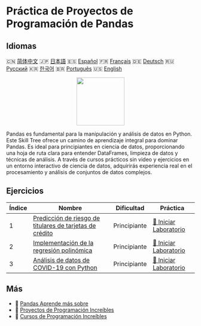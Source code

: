# Práctica de Proyectos de Programación de Pandas

## Idiomas

🇨🇳 [简体中文](README_zh.md) 🇯🇵 [日本語](README_ja.md) 🇪🇸 [Español](README_es.md) 🇫🇷 [Français](README_fr.md) 🇩🇪 [Deutsch](README_de.md) 🇷🇺 [Русский](README_ru.md) 🇰🇷 [한국어](README_ko.md) 🇧🇷 [Português](README_pt.md) 🇺🇸 [English](README.md) 

<div align="center">
<img width="128px" src="https://file.labex.io/path/qhqKKAjZr3K5.png">
</div>

Pandas es fundamental para la manipulación y análisis de datos en Python. Este Skill Tree ofrece un camino de aprendizaje integral para dominar Pandas. Es ideal para principiantes en ciencia de datos, proporcionando una hoja de ruta clara para entender DataFrames, limpieza de datos y técnicas de análisis. A través de cursos prácticos sin video y ejercicios en un entorno interactivo de ciencia de datos, adquirirás experiencia real en el procesamiento y análisis de conjuntos de datos complejos.

## Ejercicios

|   Índice | Nombre                                                                                                                                | Dificultad   | Práctica                                                                                                           |
|----------|---------------------------------------------------------------------------------------------------------------------------------------|--------------|--------------------------------------------------------------------------------------------------------------------|
|        1 | [Predicción de riesgo de titulares de tarjetas de crédito](https://labex.io/es/courses/project-credit-card-holder-risk-prediction)    | Principiante | [🚀 Iniciar Laboratorio](https://labex.io/es/courses/project-credit-card-holder-risk-prediction)                   |
|        2 | [Implementación de la regresión polinómica](https://labex.io/es/courses/project-polynomial-regression-implementation-and-application) | Principiante | [🚀 Iniciar Laboratorio](https://labex.io/es/courses/project-polynomial-regression-implementation-and-application) |
|        3 | [Análisis de datos de COVID-19 con Python](https://labex.io/es/courses/project-covid-19-data-statistics)                              | Principiante | [🚀 Iniciar Laboratorio](https://labex.io/es/courses/project-covid-19-data-statistics)                             |

## Más

- 🔗 [Pandas Aprende más sobre](https://labex.io/es/skilltrees/pandas)
- 🔗 [Proyectos de Programación Increíbles](https://github.com/labex-labs/awesome-programming-projects)
- 🔗 [Cursos de Programación Increíbles](https://github.com/labex-labs/awesome-programming-courses)

